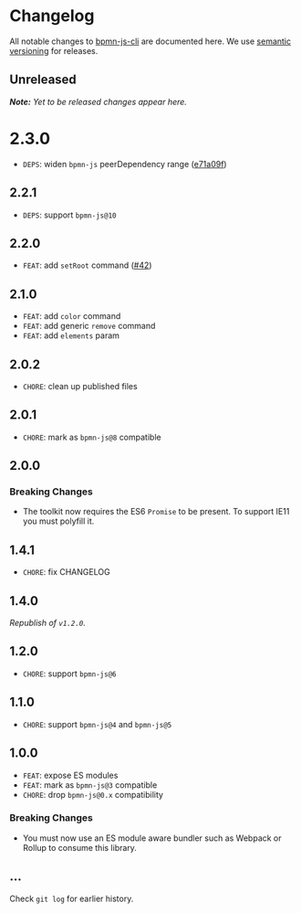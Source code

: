 # Changelog

All notable changes to [bpmn-js-cli](https://github.com/bpmn-io/bpmn-js-cli) are documented here. We use [semantic versioning](http://semver.org/) for releases.

## Unreleased

___Note:__ Yet to be released changes appear here._

# 2.3.0

* `DEPS`: widen `bpmn-js` peerDependency range ([e71a09f](https://github.com/bpmn-io/bpmn-js-cli/commit/e71a09f))

## 2.2.1

* `DEPS`: support `bpmn-js@10`

## 2.2.0

* `FEAT`: add `setRoot` command ([#42](https://github.com/bpmn-io/bpmn-js-cli/pull/42))

## 2.1.0

* `FEAT`: add `color` command
* `FEAT`: add generic `remove` command
* `FEAT`: add `elements` param

## 2.0.2

* `CHORE`: clean up published files

## 2.0.1

* `CHORE`: mark as `bpmn-js@8` compatible

## 2.0.0

### Breaking Changes

* The toolkit now requires the ES6 `Promise` to be present. To support IE11 you must polyfill it.

## 1.4.1

* `CHORE`: fix CHANGELOG

## 1.4.0

_Republish of `v1.2.0`._

## 1.2.0

* `CHORE`: support `bpmn-js@6`

## 1.1.0

* `CHORE`: support `bpmn-js@4` and `bpmn-js@5`

## 1.0.0

* `FEAT`: expose ES modules
* `FEAT`: mark as `bpmn-js@3` compatible
* `CHORE`: drop `bpmn-js@0.x` compatibility

### Breaking Changes

* You must now use an ES module aware bundler such as Webpack or Rollup to consume this library.

## ...

Check `git log` for earlier history.
